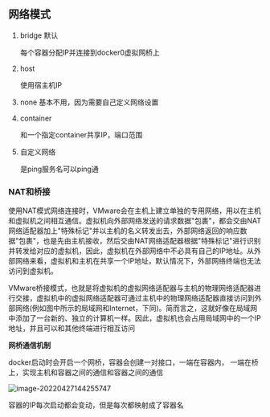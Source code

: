 ## 网络模式

1. bridge 默认

   每个容器分配IP并连接到docker0虚拟网桥上

2. host

   使用宿主机IP

3. none 基本不用，因为需要自己定义网络设置

4. container

   和一个指定container共享IP，端口范围
   
5. 自定义网络

   是ping服务名可以ping通

### NAT和桥接

使用NAT模式网络连接时，VMware会在主机上建立单独的专用网络，用以在主机和虚拟机之间相互通信。虚拟机向外部网络发送的请求数据"包裹"，都会交由NAT网络适配器加上"特殊标记"并以主机的名义转发出去，外部网络返回的响应数据"包裹"，也是先由主机接收，然后交由NAT网络适配器根据"特殊标记"进行识别并转发给对应的虚拟机，因此，虚拟机在外部网络中不必具有自己的IP地址。从外部网络来看，虚拟机和主机在共享一个IP地址，默认情况下，外部网络终端也无法访问到虚拟机。

VMware桥接模式，也就是将虚拟机的虚拟网络适配器与主机的物理网络适配器进行交接，虚拟机中的虚拟网络适配器可通过主机中的物理网络适配器直接访问到外部网络(例如图中所示的局域网和Internet，下同)。简而言之，这就好像在局域网中添加了一台新的、独立的计算机一样。因此，虚拟机也会占用局域网中的一个IP地址，并且可以和其他终端进行相互访问

**网桥通信机制**

docker启动时会开启一个网桥，容器会创建一对接口，一端在容器内， 一端在桥上，实现主机和容器之间的通信和容器之间的通信

![image-20220427144255747](E:\学习笔记\typora\img\image-20220427144255747.png)

容器的IP每次启动都会变动，但是每次都映射成了容器名

